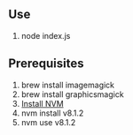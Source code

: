 ## Use
1. node index.js

## Prerequisites

1. brew install imagemagick
2. brew install graphicsmagick
3. [Install NVM](https://github.com/creationix/nvm)
3. nvm install v8.1.2
3. nvm use v8.1.2

